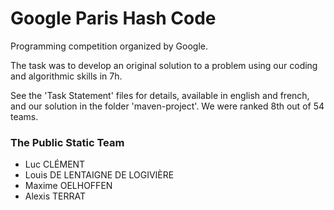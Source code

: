Google Paris Hash Code
======================

Programming competition organized by Google.

The task was to develop an original solution to a problem using our coding and algorithmic skills in 7h.

See the 'Task Statement' files for details, available in english and french, and our solution in the folder 'maven-project'. We were ranked 8th out of 54 teams.

### The Public Static Team

- Luc CLÉMENT
- Louis DE LENTAIGNE DE LOGIVIÈRE
- Maxime OELHOFFEN
- Alexis TERRAT
